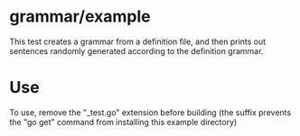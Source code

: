 grammar/example
===============

This test creates a grammar from a definition file, and then prints out sentences randomly generated according to the definition grammar.

Use
===

To use, remove the "_test.go" extension before building (the suffix prevents the "go get" command from installing this example directory)